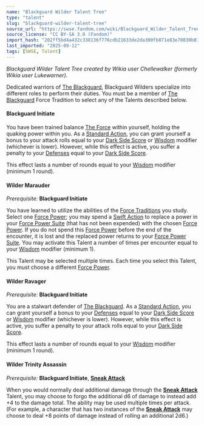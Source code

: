 ```yaml
---
name: "Blackguard Wilder Talent Tree"
type: "talent"
slug: "blackguard-wilder-talent-tree"
source_url: "https://swse.fandom.com/wiki/Blackguard_Wilder_Talent_Tree"
source_license: "CC BY-SA 3.0 (Fandom)"
import_hash: "202ff5bd4a432c338136f776cdb21633de2da300fb871e83e70830b812895845"
last_imported: "2025-09-12"
tags: [SWSE, Talent]
---
```

*Blackguard Wilder Talent Tree created by Wikia user Chellewalker (formerly Wikia user Lukewarner).*

Dedicated warriors of [The Blackguard](https://swse.fandom.com/wiki/The_Blackguard), Blackguard Wilders specialize into different roles to perform their duties. You must be a member of [The Blackguard](https://swse.fandom.com/wiki/The_Blackguard) Force Tradition to select any of the Talents described below.

#### **Blackguard Initiate**
You have been trained balance [The Force](https://swse.fandom.com/wiki/The_Force) within yourself, holding the quaking power within you. As a [Standard Action](https://swse.fandom.com/wiki/Standard_Action), you can grant yourself a bonus to your attack rolls equal to your [Dark Side Score](https://swse.fandom.com/wiki/Dark_Side_Score) or [Wisdom](https://swse.fandom.com/wiki/Wisdom) modifier (whichever is lower). However, while this effect is active, you suffer a penalty to your [Defenses](https://swse.fandom.com/wiki/Defenses) equal to your [Dark Side Score](https://swse.fandom.com/wiki/Dark_Side_Score).

This effect lasts a number of rounds equal to your [Wisdom](https://swse.fandom.com/wiki/Wisdom) modifier (minimum 1 round).

#### **Wilder Marauder**
*Prerequisite:* **Blackguard Initiate**

You have learned to utilize the abilities of the [Force Traditions](https://swse.fandom.com/wiki/Force_Traditions) you study. Select one [Force Power](https://swse.fandom.com/wiki/Force_Power); you may spend a [Swift Action](https://swse.fandom.com/wiki/Swift_Action) to replace a power in your [Force Power Suite](https://swse.fandom.com/wiki/Force_Power_Suite) (that has not been expended) with the chosen [Force Power](https://swse.fandom.com/wiki/Force_Power). If you do not spend this [Force Power](https://swse.fandom.com/wiki/Force_Power) before the end of the encounter, it is lost and the replaced power returns to your [Force Power Suite](https://swse.fandom.com/wiki/Force_Power_Suite). You may activate this Talent a number of times per encounter equal to your [Wisdom](https://swse.fandom.com/wiki/Wisdom) modifier (minimum 1).

This Talent may be selected multiple times. Each time you select this Talent, you must choose a different [Force Power](https://swse.fandom.com/wiki/Force_Power).

#### **Wilder Ravager**
*Prerequisite:* **Blackguard Initiate**

You are a stalwart defender of [The Blackguard](https://swse.fandom.com/wiki/The_Blackguard). As a [Standard Action](https://swse.fandom.com/wiki/Standard_Action), you can grant yourself a bonus to your [Defenses](https://swse.fandom.com/wiki/Defenses) equal to your [Dark Side Score](https://swse.fandom.com/wiki/Dark_Side_Score) or [Wisdom](https://swse.fandom.com/wiki/Wisdom) modifier (whichever is lower). However, while this effect is active, you suffer a penalty to your attack rolls equal to your [Dark Side Score](https://swse.fandom.com/wiki/Dark_Side_Score). 

This effect lasts a number of rounds equal to your [Wisdom](https://swse.fandom.com/wiki/Wisdom) modifier (minimum 1 round). 

#### **Wilder Trinity Assassin**
*Prerequisite:* **Blackguard Initiate**, **[Sneak Attack](https://swse.fandom.com/wiki/Sneak_Attack)**

When you would normally deal additional damage through the **[Sneak Attack](https://swse.fandom.com/wiki/Sneak_Attack)** Talent, you may choose to forgo the additional d6 of damage to instead add +4 to the damage total. The ability may be used multiple times per attack. (For example, a character that has two instances of the **[Sneak Attack](https://swse.fandom.com/wiki/Sneak_Attack)** may choose to deal +8 points of damage instead of rolling an additional 2d6.)